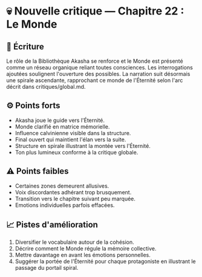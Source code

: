 # 💀 Nouvelle critique — Chapitre 22 : Le Monde

## 🧠 Écriture
Le rôle de la Bibliothèque Akasha se renforce et le Monde est présenté comme un réseau organique reliant toutes consciences. Les interrogations ajoutées soulignent l'ouverture des possibles. La narration suit désormais une spirale ascendante, rapprochant ce monde de l'Éternité selon l'arc décrit dans critiques/global.md.

## ⚙️ Points forts
- Akasha joue le guide vers l'Éternité.
- Monde clarifié en matrice mémorielle.
- Influence calvinienne visible dans la structure.
- Final ouvert qui maintient l'élan vers la suite.
- Structure en spirale illustrant la montée vers l'Éternité.
- Ton plus lumineux conforme à la critique globale.

## ⚠️ Points faibles
- Certaines zones demeurent allusives.
- Voix discordantes adhérant trop brusquement.
- Transition vers le chapitre suivant peu marquée.
- Emotions individuelles parfois effacées.

## 📈 Pistes d'amélioration
1. Diversifier le vocabulaire autour de la cohésion.
2. Décrire comment le Monde régule la mémoire collective.
3. Mettre davantage en avant les émotions personnelles.
4. Suggérer la portée de l'Éternité pour chaque protagoniste en illustrant le passage du portail spiral.
